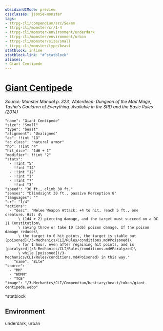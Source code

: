 ```yaml
---
obsidianUIMode: preview
cssclasses: json5e-monster
tags:
- ttrpg-cli/compendium/src/5e/mm
- ttrpg-cli/monster/cr/1-4
- ttrpg-cli/monster/environment/underdark
- ttrpg-cli/monster/environment/urban
- ttrpg-cli/monster/size/small
- ttrpg-cli/monster/type/beast
statblock: inline
statblock-link: "#^statblock"
aliases:
- Giant Centipede
---
```

# [Giant Centipede](3-Mechanics\CLI\Compendium\bestiary\beast/giant-centipede.md)
*Source: Monster Manual p. 323, Waterdeep: Dungeon of the Mad Mage, Tasha's Cauldron of Everything. Available in the <span title='Systems Reference Document (5.1)'>SRD</span> and the Basic Rules (2014)*  

```statblock
"name": "Giant Centipede"
"size": "Small"
"type": "beast"
"alignment": "Unaligned"
"ac": !!int "13"
"ac_class": "natural armor"
"hp": !!int "4"
"hit_dice": "1d6 + 1"
"modifier": !!int "2"
"stats":
  - !!int "5"
  - !!int "14"
  - !!int "12"
  - !!int "1"
  - !!int "7"
  - !!int "3"
"speed": "30 ft., climb 30 ft."
"senses": "blindsight 30 ft., passive Perception 8"
"languages": ""
"cr": "1/4"
"actions":
  - "desc": "Melee Weapon Attack: +4 to hit, reach 5 ft., one creature. Hit: 4\
      \ (1d4 + 2) piercing damage, and the target must succeed on a DC 11 Constitution\
      \ saving throw or take 10 (3d6) poison damage. If the poison damage reduces\
      \ the target to 0 hit points, the target is stable but [poisoned](/3-Mechanics/CLI/Rules/conditions.md#Poisoned)\
      \ for 1 hour, even after regaining hit points, and is [paralyzed](/3-Mechanics/CLI/Rules/conditions.md#Paralyzed)\
      \ while [poisoned](/3-Mechanics/CLI/Rules/conditions.md#Poisoned) in this way."
    "name": "Bite"
"source":
  - "MM"
  - "WDMM"
  - "TCE"
"image": "/3-Mechanics/CLI/Compendium/bestiary/beast/token/giant-centipede.webp"
```
^statblock

## Environment

underdark, urban
